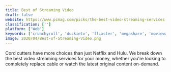 ```yaml
---
title: Best of Streaming Video
draft: false 
website: https://www.pcmag.com/picks/the-best-video-streaming-services
classification: ['']
platform: ['Web']
keywords: ['crunchyroll', 'duckietv', 'flixster', 'megashare', 'moviewatcher.io', 'movies_anywhere', 'netflix', 'primewire.li', 'putlocker.to', 'rapidshare_search_shared_files', 'stremio', 'waifu']
image: 2020/04/Best-of-Streaming-Video.png
---
```

Cord cutters have more choices than just Netflix and Hulu. We break down the best video streaming services for your money, whether you're looking to completely replace cable or watch the latest original content on-demand.